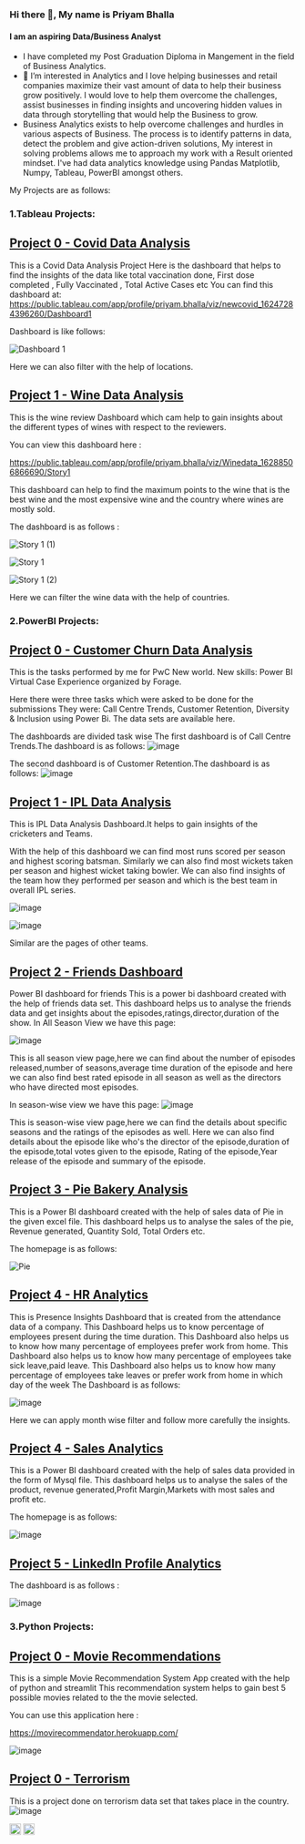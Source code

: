 ### Hi there 👋, My name is Priyam Bhalla
#### I am an aspiring Data/Business Analyst
- I have completed my Post Graduation Diploma in Mangement in the field of Business Analytics.
- 👀 I’m interested in Analytics and I love helping businesses and retail companies maximize their vast amount of data to help their business grow positively. I would love to help them overcome the challenges, assist businesses in finding insights and uncovering hidden values in data through storytelling that would help the Business to grow.
- Business Analytics exists to help overcome challenges and hurdles in various aspects of Business. The process is to identify patterns in data, detect the problem and give action-driven solutions, My interest in solving problems allows me to approach my work with a Result oriented mindset.
I've had data analytics knowledge using Pandas Matplotlib, Numpy, Tableau, PowerBI amongst others.

My Projects are as follows:
### 1.Tableau Projects:
## [Project 0 - Covid Data Analysis](https://github.com/PriyamBhalla/Covid-Data-Analysis)
This is a Covid Data Analysis Project
Here is the dashboard that helps to find the insights of the data like total vaccination done, First dose completed , Fully Vaccinated , Total Active Cases etc
You can find this dashboard at:
https://public.tableau.com/app/profile/priyam.bhalla/viz/newcovid_16247284396260/Dashboard1


Dashboard is like follows:

![Dashboard 1](https://user-images.githubusercontent.com/65599483/150959445-b61558c7-7c7e-4d99-98f5-5d8c6c530ec7.png)


Here we can also filter with the help of locations.


## [Project 1 - Wine Data Analysis](https://github.com/PriyamBhalla/Wine-Data-Analysis)

This is the wine review Dashboard which cam help to gain insights about the different types of wines with respect to the reviewers.

You can view this dashboard here :


https://public.tableau.com/app/profile/priyam.bhalla/viz/Winedata_16288506866690/Story1

This dashboard can help to find the maximum points to the wine that is the best wine and the most expensive wine and the country where wines are mostly sold.

The dashboard is as follows :


![Story 1 (1)](https://user-images.githubusercontent.com/65599483/150962746-067b780e-8555-486d-adfc-bd6060392364.png)


![Story 1](https://user-images.githubusercontent.com/65599483/150962779-7814bb58-d0e5-415a-a499-d6c7d2bf5230.png)


![Story 1 (2)](https://user-images.githubusercontent.com/65599483/150962666-de494f6a-b61e-489d-8113-4d7d78a41711.png)


Here we can filter the wine data with the help of countries.


### 2.PowerBI Projects:

## [Project 0 - Customer Churn Data Analysis](https://github.com/PriyamBhalla/PWC)
This is the tasks performed by me for PwC New world. New skills: Power BI Virtual Case Experience organized by Forage.


Here there were three tasks which were asked to be done for the submissions They were:
Call Centre Trends, Customer Retention, Diversity & Inclusion using Power Bi.
The data sets are available here.


The dashboards are divided task wise
The first dashboard is of Call Centre Trends.The dashboard is as follows:
![image](https://user-images.githubusercontent.com/65599483/154247028-49ed9c71-bbd3-4c3b-a9ba-0af1c76045db.png)



The second dashboard is of Customer Retention.The dashboard is as follows:
![image](https://user-images.githubusercontent.com/65599483/154247186-86e300f4-950a-447e-9f1b-efc94d3aa346.png)


## [Project 1 - IPL Data Analysis](https://github.com/PriyamBhalla/IPL-Data-Analysis)
This is IPL Data Analysis Dashboard.It helps to gain insights of the cricketers and Teams.

With the help of this dashboard we can find most runs scored per season and highest scoring batsman.
Similarly we can also find most wickets taken per season and highest wicket taking bowler.
We can also find insights of the team how they performed per season and which is the best team in overall IPL series.


![image](https://user-images.githubusercontent.com/65599483/150969401-9655c761-fcd9-46b2-9cf5-bb9101aa9c8f.png)


![image](https://user-images.githubusercontent.com/65599483/150969667-4f7df693-4944-4bb6-9104-24505484779e.png)


Similar are the pages of other teams.

## [Project 2 - Friends Dashboard](https://github.com/PriyamBhalla/Friends-Dashboard-Power-BI)

Power BI dashboard for friends 
This is a power bi dashboard created with the help of friends data set.
This dashboard helps us to analyse the friends data and get insights about the episodes,ratings,director,duration of the show.
In All Season View we have this page:

![image](https://user-images.githubusercontent.com/65599483/146676634-ed7e07f3-af1d-4469-b9d8-961547640b13.png)

This is all season view page,here we can find about the number of episodes released,number of seasons,average time duration of the episode and here we can also find 
best rated episode in all season as well as the directors who have directed most episodes.

In season-wise view we have this page:
![image](https://user-images.githubusercontent.com/65599483/146676820-22f278be-dca3-4970-b92c-69d776f8b07e.png)

This is season-wise view page,here we can find the details about specific seasons and the ratings of the episodes as well.
Here we can also find details about the episode like who's the director of the episode,duration of the episode,total votes given to the episode,
Rating of the episode,Year release of the episode and summary of the episode.

## [Project 3 - Pie Bakery Analysis](https://github.com/PriyamBhalla/Pie-Bakery-Analysis)
This is a Power BI dashboard created with the help of sales data of Pie in the given excel file. This dashboard helps us to analyse the sales of the pie, Revenue generated, Quantity Sold, Total Orders etc.

The homepage is as follows:

![Pie](https://user-images.githubusercontent.com/65599483/159252281-246b7f26-de8c-47db-a014-33cc681490cd.JPG)

## [Project 4 - HR Analytics](https://github.com/PriyamBhalla/HR-Analytics)
This is Presence Insights Dashboard that is created from the attendance data of a company.
This Dashboard helps us to know percentage of employees present during the time duration.
This Dashboard also helps us to know how many percentage of employees prefer work from home.
This Dashboard also helps us to know how many percentage of employees take sick leave,paid leave.
This Dashboard also helps us to know how many percentage of employees take leaves or prefer work from home in which day of the week
The Dashboard is as follows:

![image](https://user-images.githubusercontent.com/65599483/201306876-5d4a9705-d675-4db4-a482-4ce7d87a3569.png)

Here we can apply month wise filter and follow more carefully the insights.

## [Project 4 - Sales Analytics](https://github.com/PriyamBhalla/Sales-Dashboard-Power-BI)
This is a Power BI dashboard created with the help of sales data provided in the form of Mysql file. This dashboard helps us to analyse the sales of the product, revenue generated,Profit Margin,Markets with most sales and profit etc.

The homepage is as follows:

![image](https://user-images.githubusercontent.com/65599483/150500733-77173789-25ac-4b67-a0a3-aeb582ec6f87.png)

## [Project 5 - LinkedIn Profile Analytics](https://github.com/PriyamBhalla/LinkedIn-Power-BI)

The dashboard is as follows :


![image](https://user-images.githubusercontent.com/65599483/150503875-c44f155a-3700-4422-b359-cdb3d046aad4.png)


### 3.Python Projects:
## [Project 0 - Movie Recommendations](https://github.com/PriyamBhalla/Movie-Recommendations)
This is a simple Movie Recommendation System App created with the help of python and streamlit
This recommendation system helps to gain best 5 possible movies related to the the movie selected.

You can use this application here :

https://movirecommendator.herokuapp.com/

![image](https://user-images.githubusercontent.com/65599483/152023245-13027091-a6ea-40fc-b1ea-6837aa50417d.png)

## [Project 0 - Terrorism](https://github.com/PriyamBhalla/Terrorism)
This is a project done on terrorism data set that takes place in the country.
![image](https://user-images.githubusercontent.com/65599483/201320142-6800b861-f74d-4a18-b2c2-dd2bd13d406e.png)

<!---
PriyamBhalla/PriyamBhalla is a ✨ special ✨ repository because its `README.md` (this file) appears on your GitHub profile.
You can click the Preview link to take a look at your changes.
--->





[<img src='https://cdn.jsdelivr.net/npm/simple-icons@3.0.1/icons/github.svg' alt='github' height='20'>](https://github.com/PriyamBhalla)  [<img src='https://cdn.jsdelivr.net/npm/simple-icons@3.0.1/icons/linkedin.svg' alt='linkedin' height='20'>](https://www.linkedin.com/in/priyambhalla/)

